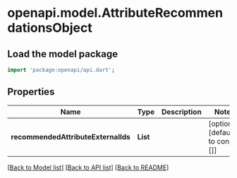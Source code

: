 # openapi.model.AttributeRecommendationsObject

## Load the model package
```dart
import 'package:openapi/api.dart';
```

## Properties
Name | Type | Description | Notes
------------ | ------------- | ------------- | -------------
**recommendedAttributeExternalIds** | **List<String>** |  | [optional] [default to const []]

[[Back to Model list]](../README.md#documentation-for-models) [[Back to API list]](../README.md#documentation-for-api-endpoints) [[Back to README]](../README.md)


